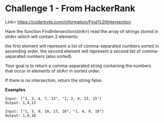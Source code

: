 # Challenge 1 - From HackerRank
Link> https://coderbyte.com/information/Find%20Intersection

Have the function FindIntersection(strArr) 
read the array of strings stored in strArr 
which will contain 2 elements: 

the first element will represent a list of 
comma-separated numbers sorted in ascending order, 
the second element will represent a second list 
of comma-separated numbers (also sorted). 

Your goal is to return a comma-separated 
string containing the numbers that occur in 
elements of strArr in sorted order. 

If there is no intersection, 
return the string false.

**Examples**

```
Input: ["1, 3, 4, 7, 13", "1, 2, 4, 13, 15"]
Output: 1,4,13
```

```
Input: ["1, 3, 9, 10, 17, 18", "1, 4, 9, 10"]
Output: 1,9,10
```